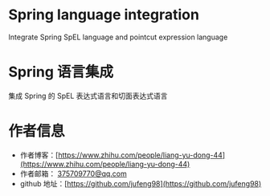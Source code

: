 # Spring language integration
Integrate Spring SpEL language and pointcut expression language

# Spring 语言集成
集成 Spring 的 SpEL 表达式语言和切面表达式语言

# 作者信息
- 作者博客：[https://www.zhihu.com/people/liang-yu-dong-44](https://www.zhihu.com/people/liang-yu-dong-44)
- 作者邮箱： 375709770@qq.com  
- github 地址：[https://github.com/jufeng98](https://github.com/jufeng98)




